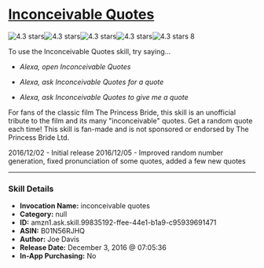 # [Inconceivable Quotes](http://alexa.amazon.com/#skills/amzn1.ask.skill.99835192-ffee-44e1-b1a9-c95939691471)
![4.3 stars](../../images/ic_star_black_18dp_1x.png)![4.3 stars](../../images/ic_star_black_18dp_1x.png)![4.3 stars](../../images/ic_star_black_18dp_1x.png)![4.3 stars](../../images/ic_star_black_18dp_1x.png)![4.3 stars](../../images/ic_star_half_black_18dp_1x.png) 8

To use the Inconceivable Quotes skill, try saying...

* *Alexa, open Inconceivable Quotes*

* *Alexa, ask Inconceivable Quotes for a quote*

* *Alexa, ask Inconceivable Quotes to give me a quote*

For fans of the classic film The Princess Bride, this skill is an unofficial tribute to the film and its many "inconceivable" quotes. Get a random quote each time! This skill is fan-made and is not sponsored or endorsed by The Princess Bride Ltd.

2016/12/02 - Initial release
2016/12/05 - Improved random number generation, fixed pronunciation of some quotes, added a few new quotes

***

### Skill Details

* **Invocation Name:** inconceivable quotes
* **Category:** null
* **ID:** amzn1.ask.skill.99835192-ffee-44e1-b1a9-c95939691471
* **ASIN:** B01N56RJHQ
* **Author:** Joe Davis
* **Release Date:** December 3, 2016 @ 07:05:36
* **In-App Purchasing:** No
